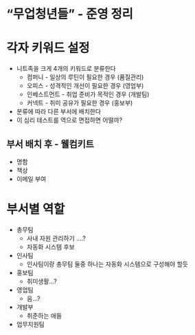 
# “무업청년들” - 준영 정리

# 각자 키워드 설정

- 니트족을 크게 4개의 키워드로 분류한다
    - 컴퍼니 - 일상의 루틴이 필요한 경우 (품질관리)
    - 오피스 - 성격적인 개선이 필요한 경우  (영업부)
    - 인베스트먼트 - 취업 준비가 목적인 경우 (개발팀)
    - 커넥트 - 취미 공유가 필요한 경우 (홍보부)
- 분류에 따라 다른 부서에 배치한다
- 이 심리 테스트를 역으로 면접하면 어떨까?


## 부서 배치 후  - 웰컴키트

- 명함
- 책상
- 이메일 부여

# 부서별 역할

- 총무팀
    - 사내 자원 관리하기 ….?
    - 자동화 시스템 후보
- 인사팀
    - 인사팀이랑 총무팀 둘중 하나는 자동화 시스템으로 구성해야 할듯
- 홍보팀
    - 취미생활…?
- 영업팀
    - 음…?
- 개발부
    - 취준하는 애들
- 업무지원팀
